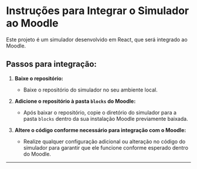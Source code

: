 # Instruções para Integrar o Simulador ao Moodle

Este projeto é um simulador desenvolvido em React, que será integrado ao Moodle.

## Passos para integração:

1. **Baixe o repositório:**
   - Baixe o repositório do simulador no seu ambiente local.

2. **Adicione o repositório à pasta `blocks` do Moodle:**
   - Após baixar o repositório, copie o diretório do simulador para a pasta `blocks` dentro da sua instalação Moodle previamente baixada.

3. **Altere o código conforme necessário para integração com o Moodle:**
   - Realize qualquer configuração adicional ou alteração no código do simulador para garantir que ele funcione conforme esperado dentro do Moodle.

---

